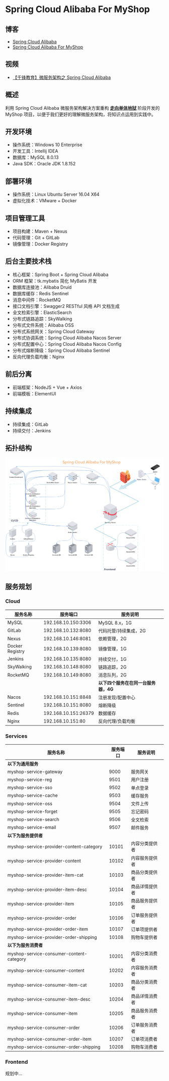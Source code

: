 # Spring Cloud Alibaba For MyShop

## 博客

- [Spring Cloud Alibaba](http://www.funtl.com/zh/spring-cloud-alibaba)
- [Spring Cloud Alibaba For MyShop](http://www.funtl.com/zh/spring-cloud-alibaba-myshop)

## 视频

- [【千锋教育】微服务架构之 Spring Cloud Alibaba](https://www.bilibili.com/video/av40924228/)

## 概述

利用 Spring Cloud Alibaba 微服务架构解决方案重构 [**走向单体地狱**](http://www.funtl.com/zh/guide/%E8%B5%B0%E5%90%91%E5%8D%95%E4%BD%93%E5%9C%B0%E7%8B%B1.html#%E8%A7%86%E9%A2%91%E5%90%88%E9%9B%86) 阶段开发的 MyShop 项目，以便于我们更好的理解微服务架构，将知识点运用到实践中。

## 开发环境

- 操作系统：Windows 10 Enterprise
- 开发工具：Intellij IDEA
- 数据库：MySQL 8.0.13
- Java SDK：Oracle JDK 1.8.152

## 部署环境

- 操作系统：Linux Ubuntu Server 16.04 X64
- 虚拟化技术：VMware + Docker

## 项目管理工具

- 项目构建：Maven + Nexus
- 代码管理：Git + GitLab
- 镜像管理：Docker Registry

## 后台主要技术栈

- 核心框架：Spring Boot + Spring Cloud Alibaba
- ORM 框架：tk.mybatis 简化 MyBatis 开发
- 数据库连接池：Alibaba Druid
- 数据库缓存：Redis Sentinel
- 消息中间件：RocketMQ
- 接口文档引擎：Swagger2 RESTful 风格 API 文档生成
- 全文检索引擎：ElasticSearch
- 分布式链路追踪：SkyWalking
- 分布式文件系统：Alibaba OSS
- 分布式系统网关：Spring Cloud Gateway
- 分布式协调系统：Spring Cloud Alibaba Nacos Server
- 分布式配置中心：Spring Cloud Alibaba Nacos Config
- 分布式熔断降级：Spring Cloud Alibaba Sentinel
- 反向代理负载均衡：Nginx

## 前后分离

- 前端框架：NodeJS + Vue + Axios
- 前端模板：ElementUI

## 持续集成

- 持续集成：GitLab
- 持续交付：Jenkins

## 拓扑结构

![](screenhots/Lusifer_2019011706270001.png)

## 服务规划

### Cloud

| 服务名称    | 服务端口         | 服务说明                               |
| --------------- | -------------------- | ------------------------------------------ |
| MySQL           | 192.168.10.150:3306  | MySQL 8.x，1G                             |
| GitLab          | 192.168.10.132:8080  | 代码托管/持续集成，2G             |
| Nexus           | 192.168.10.146:8081  | 依赖管理，2G                          |
| Docker Registry | 192.168.10.139:8080  | 镜像管理，1G                          |
| Jenkins         | 192.168.10.135:8080  | 持续交付，1G                          |
| SkyWalking      | 192.168.10.148:8080  | 链路追踪，2G                          |
| RocketMQ        | 192.168.10.149:8080  | 消息队列，2G                          |
|                 |                      | **以下四个服务在在同一台服务器，4G** |
| Nacos           | 192.168.10.151:8848  | 注册发现/配置中心                  |
| Sentinel        | 192.168.10.151:8080  | 熔断降级                               |
| Redis           | 192.168.10.151:26379 | 数据缓存                               |
| Nginx           | 192.168.10.151:80    | 反向代理/负载均衡                  |

### Services

| 服务名称                             | 服务端口 | 服务说明   |
| ---------------------------------------- | -------- | -------------- |
| **以下为通用服务**                       |          |                |
| myshop-service-gateway                   | 9000     | 服务网关 |
| myshop-service-reg                       | 9501     | 用户注册 |
| myshop-service-sso                       | 9502     | 单点登录 |
| myshop-service-cache                     | 9503     | 缓存服务 |
| myshop-service-oss                       | 9504     | 文件上传 |
| myshop-service-forget                    | 9505     | 忘记密码 |
| myshop-service-search                    | 9506     | 全文检索 |
| myshop-service-email                     | 9507     | 邮件服务 |
| **以下为服务提供者**                     |          |                |
| myshop-service-provider-content-category | 10101    | 内容分类提供者 |
| myshop-service-provider-content          | 10102    | 内容服务提供者 |
| myshop-service-provider-item-cat         | 10103    | 商品分类提供者 |
| myshop-service-provider-item-desc        | 10104    | 商品详情提供者 |
| myshop-service-provider-item             | 10105    | 商品服务提供者 |
| myshop-service-provider-order            | 10106    | 订单服务提供者 |
| myshop-service-provider-order-item       | 10107    | 订单项提供者 |
| myshop-service-provider-order-shipping   | 10108    | 购物车提供者 |
| **以下为服务消费者**                     |          |                |
| myshop-service-consumer-content-category | 10201    | 内容分类消费者 |
| myshop-service-consumer-content          | 10202    | 内容服务消费者 |
| myshop-service-consumer-item-cat         | 10203    | 商品分类消费者 |
| myshop-service-consumer-item-desc        | 10204    | 商品详情消费者 |
| myshop-service-consumer-item             | 10205    | 商品服务消费者 |
| myshop-service-consumer-order            | 10206    | 订单服务消费者 |
| myshop-service-consumer-order-item       | 10207    | 订单项消费者 |
| myshop-service-consumer-order-shipping   | 10208    | 购物车消费者 |

### Frontend

规划中...